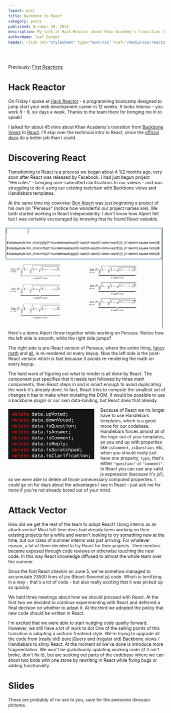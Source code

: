 ```yaml
---
layout: post
title: Backbone to React
category: posts
published: October 28, 2013
description: My talk at Hack Reactor about Khan Academy's transition from Backbone to React
authorName: Joel Burget
header: <link rel="stylesheet" type="text/css" href="/media/css/react2.css" media="screen, projection" />
---
```


<div style="height: 17px;"></div>

Previously: [First Reactions](/react/)

Hack Reactor
============

On Friday I spoke at [Hack Reactor](http://hackreactor.com/) - a programming
bootcamp designed to jump start your web development career in 12 weeks. It
looks *intense* - you work 9 - 8, six days a week. Thanks to the team there for
bringing me in to speak!

I talked for about 45 mins about Khan Academy's transition from [Backbone
Views](http://backbonejs.org/#View) to
[React](http://facebook.github.io/react/). I'll skip over the technical intro
to React, since the [official docs](http://facebook.github.io/react/docs/) do a
better job than I could.

Discovering React
=================

Transitioning to React is a process we began about 4 1/2 months ago, very soon
after React was released by Facebook. I had just begun project "Hercules" -
bringing user-submitted clarifications to our videos - and was struggling to do
it using our existing toolchain with Backbone views and Handlebars templates.

At the same time my coworker [Ben Alpert](http://benalpert.com/) was just
beginning a project of his own on "Perseus" (notice how wonderful our project
names are). We both started working in React independently. I don't know how
Alpert felt but I was certainly encouraged by knowing that he found React
valuable.

<img src="/media/img/monkeys.gif" style="float: right; margin: 5px 10px;" />

Here's a demo Alpert threw together while working on Perseus.  Notice how the
left side is smooth, while the right side jumps?

The right side is pre-React version of Perseus, where the entire thing, [fancy
math](https://github.com/Khan/KaTeX) and
[all](https://github.com/Khan/perseus), is re-rendered on every keyup. Now the
left side is the post-React version which is fast because it avoids
re-rendering the math on every keyup.

The hard work of figuring out what to render is all done by React. The
component just specifies that it needs text followed by three math components,
then React steps in and is smart enough to avoid duplicating the work it's
already done. In fact, React tries to compute the smallest set of changes it
has to make when mutating the DOM. It would be possible to use a backbone
plugin or our own data-binding, but React does that already.

<img src="/media/img/deleteprops.png" style="float: left; margin: 5px 20px 40px 0;" />

Because of React we no longer have to use Handlebars templates, which is a good
move for our codebase. Handlebars forces almost all of the logic out of your
templates, so you end up with properties like `isComment`, `isQuestion`, etc,
when you should really just have one property, `type`, that's either
`"question"` or `"comment"`. In React you can use any valid js expression
(because it's js!), so we were able to delete all those unnecessary computed
properties. I could go on for days about the advantages I see in React - just
ask me for more if you're not already bored out of your mind.

<h1 style="clear: both;">Attack Vector</h1>

How did we get the rest of the team to adopt React? Using interns as an attack
vector! Most full-time devs had already been working on their existing projects
for a while and weren't looking to try something new at the time, but our class
of summer interns was just arriving. For whatever reason, a lot of them decided
to try React for their projects. Then mentors became exposed through code
reviews or otherwise touching the new code. In this way React knowledge
diffused to almost the whole team over the summer.

Since the first React checkin on June 5, we've somehow managed to accumulate
23500 lines of jsx (React-flavored js) code. Which is terrifying in a way -
that's a lot of code - but also really exciting that it was picked up so
quickly.

We held three meetings about how we should proceed with React. At the first two
we decided to continue experimenting with React and deferred a final decision
on whether to adopt it. At the third we adopted the policy that new code should
be written in React.

I'm excited that we were able to start nudging code quality forward. However,
we still have a lot of work to do! One of the selling points of this transition
is adopting a uniform frontend style. We're trying to upgrade all the code from
(really old) pure jQuery and (regular old) Backbone views / Handlebars to shiny
React. At the moment all we've done is introduce more fragmentation. We won't
be gratuitously updating working code (if it ain't broke, don't fix it), but
are seeking out parts of the codebase where we can shoot two birds with one
stone by rewriting in React while fixing bugs or adding functionality.

Slides
======

These are probably of no use to you, save for the awesome dinosaur pictures.

<script async class="speakerdeck-embed" data-id="b3b220501fd6013114a30a360350e1fc" data-ratio="1.33333333333333" src="//speakerdeck.com/assets/embed.js"></script>
